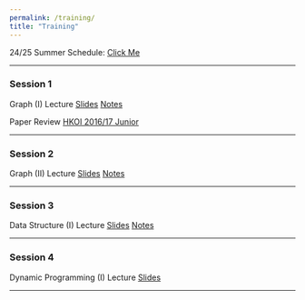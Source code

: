 ```yaml
---
permalink: /training/
title: "Training"
---
```


24/25 Summer Schedule: [Click Me](/assets/files/2425training/Summer%20Schedule%20Full.pdf)

---

### Session 1

Graph (I) Lecture [Slides](/assets/files/2425training/g-i.pdf) [Notes](/assets/files/2425training/g-i-notes.pdf)

Paper Review [HKOI 2016/17 Junior](/assets/files/2425training/hkoi-1617-j-review.pdf)

---

### Session 2

Graph (II) Lecture [Slides](/assets/files/2425training/g-ii.pdf) [Notes](/assets/files/2425training/g-ii-notes.pdf)

---

### Session 3

Data Structure (I) Lecture [Slides](/assets/files/2425training/ds-i.pdf) [Notes](/assets/files/2425training/ds-i-notes.pdf)

---

### Session 4

Dynamic Programming (I) Lecture [Slides](/assets/files/2425training/dp-i.pdf)

---